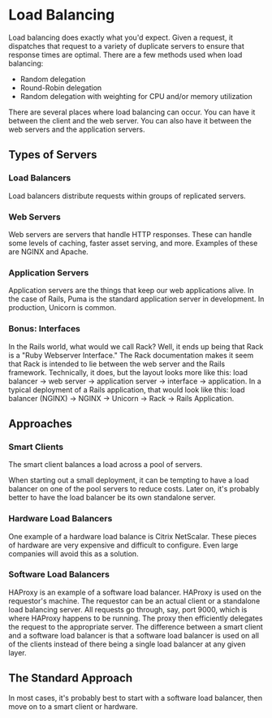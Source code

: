 # Load Balancing

Load balancing does exactly what you'd expect.
Given a request, it dispatches that request to a variety of duplicate servers to ensure that response times are optimal.
There are a few methods used when load balancing:

* Random delegation
* Round-Robin delegation
* Random delegation with weighting for CPU and/or memory utilization

There are several places where load balancing can occur.
You can have it between the client and the web server.
You can also have it between the web servers and the application servers.

## Types of Servers

### Load Balancers

Load balancers distribute requests within groups of replicated servers.

### Web Servers

Web servers are servers that handle HTTP responses.
These can handle some levels of caching, faster asset serving, and more.
Examples of these are NGINX and Apache.

### Application Servers

Application servers are the things that keep our web applications alive.
In the case of Rails, Puma is the standard application server in development.
In production, Unicorn is common.

### Bonus: Interfaces

In the Rails world, what would we call Rack?
Well, it ends up being that Rack is a "Ruby Webserver Interface."
The Rack documentation makes it seem that Rack is intended to lie between the web server and the Rails framework.
Technically, it does, but the layout looks more like this: load balancer -> web server -> application server -> interface -> application.
In a typical deployment of a Rails application, that would look like this: load balancer (NGINX) -> NGINX -> Unicorn -> Rack -> Rails Application.

## Approaches

### Smart Clients

The smart client balances a load across a pool of servers.

When starting out a small deployment, it can be tempting to have a load balancer on one of the pool servers to reduce costs.
Later on, it's probably better to have the load balancer be its own standalone server.

### Hardware Load Balancers

One example of a hardware load balance is Citrix NetScalar.
These pieces of hardware are very expensive and difficult to configure.
Even large companies will avoid this as a solution.

### Software Load Balancers

HAProxy is an example of a software load balancer.
HAProxy is used on the requestor's machine.
The requestor can be an actual client or a standalone load balancing server.
All requests go through, say, port 9000, which is where HAProxy happens to be running.
The proxy then efficiently delegates the request to the appropriate server.
The difference between a smart client and a software load balancer is that a software load balancer is used on all of the clients instead of there being a single load balancer at any given layer.

## The Standard Approach

In most cases, it's probably best to start with a software load balancer, then move on to a smart client or hardware.
